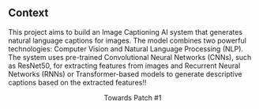 ## Context
This project aims to build an Image Captioning AI system that generates natural language captions for images. 
The model combines two powerful technologies: Computer Vision and Natural Language Processing (NLP). The system uses pre-trained Convolutional Neural Networks (CNNs), such as ResNet50, for extracting features from images and Recurrent Neural Networks (RNNs) or Transformer-based models to generate descriptive captions based on the extracted features!!
<center> <p>Towards Patch #1</p> </center>
